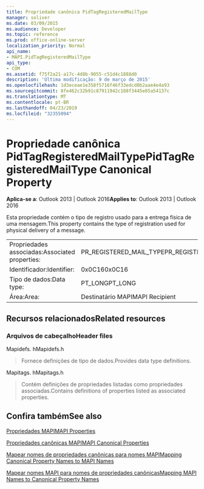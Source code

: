 ```yaml
---
title: Propriedade canônica PidTagRegisteredMailType
manager: soliver
ms.date: 03/09/2015
ms.audience: Developer
ms.topic: reference
ms.prod: office-online-server
localization_priority: Normal
api_name:
- MAPI.PidTagRegisteredMailType
api_type:
- COM
ms.assetid: f75f2a21-a17c-4d8b-9055-c51d4c1888d0
description: 'Última modificação: 9 de março de 2015'
ms.openlocfilehash: 1d3eceae1e358f5716f46f33edcd0b2aae4e4a93
ms.sourcegitcommit: 8fe462c32b91c87911942c188f3445e85a54137c
ms.translationtype: MT
ms.contentlocale: pt-BR
ms.lasthandoff: 04/23/2019
ms.locfileid: "32355094"
---
```

# <a name="pidtagregisteredmailtype-canonical-property"></a><span data-ttu-id="f5953-103">Propriedade canônica PidTagRegisteredMailType</span><span class="sxs-lookup"><span data-stu-id="f5953-103">PidTagRegisteredMailType Canonical Property</span></span>

  
  
<span data-ttu-id="f5953-104">**Aplica-se a**: Outlook 2013 | Outlook 2016</span><span class="sxs-lookup"><span data-stu-id="f5953-104">**Applies to**: Outlook 2013 | Outlook 2016</span></span> 
  
<span data-ttu-id="f5953-105">Esta propriedade contém o tipo de registro usado para a entrega física de uma mensagem.</span><span class="sxs-lookup"><span data-stu-id="f5953-105">This property contains the type of registration used for physical delivery of a message.</span></span>
  
|||
|:-----|:-----|
|<span data-ttu-id="f5953-106">Propriedades associadas:</span><span class="sxs-lookup"><span data-stu-id="f5953-106">Associated properties:</span></span>  <br/> |<span data-ttu-id="f5953-107">PR_REGISTERED_MAIL_TYPE</span><span class="sxs-lookup"><span data-stu-id="f5953-107">PR_REGISTERED_MAIL_TYPE</span></span>  <br/> |
|<span data-ttu-id="f5953-108">Identificador:</span><span class="sxs-lookup"><span data-stu-id="f5953-108">Identifier:</span></span>  <br/> |<span data-ttu-id="f5953-109">0x0C16</span><span class="sxs-lookup"><span data-stu-id="f5953-109">0x0C16</span></span>  <br/> |
|<span data-ttu-id="f5953-110">Tipo de dados:</span><span class="sxs-lookup"><span data-stu-id="f5953-110">Data type:</span></span>  <br/> |<span data-ttu-id="f5953-111">PT_LONG</span><span class="sxs-lookup"><span data-stu-id="f5953-111">PT_LONG</span></span>  <br/> |
|<span data-ttu-id="f5953-112">Área:</span><span class="sxs-lookup"><span data-stu-id="f5953-112">Area:</span></span>  <br/> |<span data-ttu-id="f5953-113">Destinatário MAPI</span><span class="sxs-lookup"><span data-stu-id="f5953-113">MAPI Recipient</span></span>  <br/> |
   
## <a name="related-resources"></a><span data-ttu-id="f5953-114">Recursos relacionados</span><span class="sxs-lookup"><span data-stu-id="f5953-114">Related resources</span></span>

### <a name="header-files"></a><span data-ttu-id="f5953-115">Arquivos de cabeçalho</span><span class="sxs-lookup"><span data-stu-id="f5953-115">Header files</span></span>

<span data-ttu-id="f5953-116">Mapidefs. h</span><span class="sxs-lookup"><span data-stu-id="f5953-116">Mapidefs.h</span></span>
  
> <span data-ttu-id="f5953-117">Fornece definições de tipo de dados.</span><span class="sxs-lookup"><span data-stu-id="f5953-117">Provides data type definitions.</span></span>
    
<span data-ttu-id="f5953-118">Mapitags. h</span><span class="sxs-lookup"><span data-stu-id="f5953-118">Mapitags.h</span></span>
  
> <span data-ttu-id="f5953-119">Contém definições de propriedades listadas como propriedades associadas.</span><span class="sxs-lookup"><span data-stu-id="f5953-119">Contains definitions of properties listed as associated properties.</span></span>
    
## <a name="see-also"></a><span data-ttu-id="f5953-120">Confira também</span><span class="sxs-lookup"><span data-stu-id="f5953-120">See also</span></span>



[<span data-ttu-id="f5953-121">Propriedades MAPI</span><span class="sxs-lookup"><span data-stu-id="f5953-121">MAPI Properties</span></span>](mapi-properties.md)
  
[<span data-ttu-id="f5953-122">Propriedades canônicas MAPI</span><span class="sxs-lookup"><span data-stu-id="f5953-122">MAPI Canonical Properties</span></span>](mapi-canonical-properties.md)
  
[<span data-ttu-id="f5953-123">Mapear nomes de propriedades canônicas para nomes MAPI</span><span class="sxs-lookup"><span data-stu-id="f5953-123">Mapping Canonical Property Names to MAPI Names</span></span>](mapping-canonical-property-names-to-mapi-names.md)
  
[<span data-ttu-id="f5953-124">Mapear nomes MAPI para nomes de propriedades canônicas</span><span class="sxs-lookup"><span data-stu-id="f5953-124">Mapping MAPI Names to Canonical Property Names</span></span>](mapping-mapi-names-to-canonical-property-names.md)

